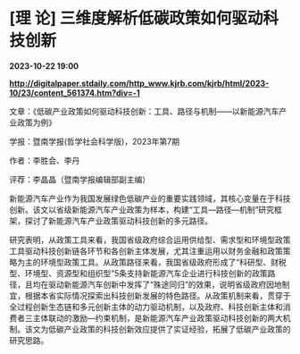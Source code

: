 # [理 论] 三维度解析低碳政策如何驱动科技创新

**2023-10-22 19:00**

**http://digitalpaper.stdaily.com/http_www.kjrb.com/kjrb/html/2023-10/23/content_561374.htm?div=-1**

 文章：《低碳产业政策如何驱动科技创新：工具、路径与机制——以新能源汽车产业政策为例》

 学报：暨南学报(哲学社会科学版)，2023年第7期

 作者：李胜会、李丹

 评荐：李晶晶（暨南学报编辑部副主编）

 新能源汽车产业作为我国发展绿色低碳产业的重要实践领域，其核心变量在于科技创新。该文以省级新能源汽车产业政策为样本，构建“工具—路径—机制”研究框架，探讨了新能源汽车产业政策驱动科技创新的多元路径。

 研究表明，从政策工具来看，我国省级政府综合运用供给型、需求型和环境型政策工具驱动科技创新链各环节和各创新主体发展，尤其注重运用以财务金融和政策策略为主的环境型政策工具。从政策路径来看，我国省级政府形成了“科研型、财税型、环境型、资源型和组织型”5条支持新能源汽车企业进行科技创新的政策路径，且均在驱动新能源汽车创新中发挥了“殊途同归”的效果，说明省级政府因地制宜，根据本省实际情况探索出科技创新发展的特色路径。从政策机制来看，贯穿于全过程创新生态链和多元创新主体的动力驱动机制，以及政府、科技创新主体和消费者三主体联动的激励—约束机制，是新能源汽车产业政策驱动科技创新的两大机制。该文为低碳产业政策的科技创新效应提供了实证经验，拓展了低碳产业政策的研究思路。